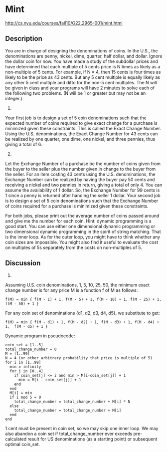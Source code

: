 Mint
====

http://cs.nyu.edu/courses/fall10/G22.2965-001/mint.html
 
Description
-----------

You are in charge of designing the denominations of coins. In the U.S., the denominations are penny, nickel, dime, quarter, half dollar, and dollar. Ignore the dollar coin for now. You have made a study of the subdollar prices and have determined that each multiple of 5 cents price is N times as likely as a non-multiple of 5 cents. For example, if N = 4, then 15 cents is four times as likely to be the price as 43 cents. But any 5 cent multiple is equally likely as any other 5 cent multiple and ditto for the non-5 cent multiples. The N will be given in class and your programs will have 2 minutes to solve each of the following two problems. (N will be 1 or greater but may not be an integer.)

1) 
Your first job is to design a set of 5 coin denominations such that the expected number of coins required to give exact change for a purchase is minimized given these constraints. This is called the Exact Change Number. Using the U.S. denominations, the Exact Change Number for 43 cents can be realized by one quarter, one dime, one nickel, and three pennies, thus giving a total of 6.

2) 
Let the Exchange Number of a purchase be the number of coins given from the buyer to the seller plus the number given in change to the buyer from the seller. For an item costing 43 cents using the U.S. denominations, the Exchange Number can be realized by having the buyer pay 50 cents and receiving a nickel and two pennies in return, giving a total of only 4. You can assume the availability of 1 dollar. So, the Exchange Number for 99 cents is 1 since a penny is returned after handing the seller 1 dollar. Your second job is to design a set of 5 coin denominations such that the Exchange Number of coins required for a purchase is minimized given these constraints.

For both jobs, please print out the average number of coins passed around and give me the number for each coin.
Hint: dynamic programming is a good start. You can use either one dimensional dynamic programming or two dimensional dynamic programming in the spirit of string matching. That is the inner loop. As for the outer loop, you might have to think whether any coin sizes are impossible. You might also find it useful to evaluate the cost on multiples of 5s separately from the costs on non-multiples of 5.

Discussion
----------

1) 
Assuming U.S. coin denominations, 1, 5, 10, 25, 50, the minimum exact change number is for any price M is a function f of M as follows:

	f(M) = min { f(M - 1) + 1, f(M - 5) + 1, f(M - 10) + 1, f(M - 25) + 1,  f(M - 50) + 1 }

For any coin set of denominations {d1, d2, d3, d4, d5}, we substitute to get:

	f(M) = min { f(M - d1) + 1, f(M - d2) + 1, f(M - d3) + 1, f(M - d4) + 1,  f(M - d5) + 1 }

Dynamic program in pseudocode:

	coin_set = [1..5]
	total_change_number = 0
	M = [1..99]
	N = 4 (or other arbitrary probability that price is multiple of 5)
	for i in [1..99]
	  min = infinity
	  for j in [0..4]
	    if coin_set[j] <= i and min > M[i-coin_set[j]] + 1
	      min = M[i - coin_set[j]] + 1
	    end
	  end
	  M[i] = min
	  if i mod 5 = 0
	    total_change_number = total_change_number + M[i] * N
	  else
	    total_change_number = total_change_number + M[i]
	  end
	end

1 cent must be present in coin set, so we may skip one inner loop. 
We may also abandon a coin set if total_change_number ever exceeds pre-calculated result for US denominations (as a starting point) or subsequent optimal coin_set.